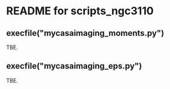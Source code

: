 # README for scripts_ngc3110
## execfile("mycasaimaging_moments.py")
TBE.



## execfile("mycasaimaging_eps.py")
TBE.
